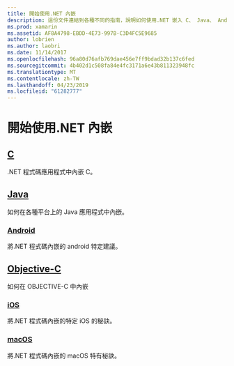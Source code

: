 ```yaml
---
title: 開始使用.NET 內嵌
description: 這份文件連結到各種不同的指南，說明如何使用.NET 嵌入 C、 Java、 Android、 OBJECTIVE-C、 iOS 和 macOS 的專案。
ms.prod: xamarin
ms.assetid: AF8A4798-EBDD-4E73-997B-C3D4FC5E9685
author: lobrien
ms.author: laobri
ms.date: 11/14/2017
ms.openlocfilehash: 96a80d76afb769dae456e7ff9bdad32b137c6fed
ms.sourcegitcommit: 4b402d1c508fa84e4fc3171a6e43b811323948fc
ms.translationtype: MT
ms.contentlocale: zh-TW
ms.lasthandoff: 04/23/2019
ms.locfileid: "61282777"
---
```

# <a name="getting-started-with-net-embedding"></a>開始使用.NET 內嵌

## <a name="ccmd"></a>[C](c.md)

.NET 程式碼應用程式中內嵌 C。

## <a name="javajavaindexmd"></a>[Java](java/index.md)

如何在各種平台上的 Java 應用程式中內嵌。

### <a name="androidjavaandroidmd"></a>[Android](java/android.md)

將.NET 程式碼內嵌的 android 特定建議。

## <a name="objective-cobjective-cindexmd"></a>[Objective-C](objective-c/index.md)

如何在 OBJECTIVE-C 中內嵌

### <a name="iosobjective-ciosmd"></a>[iOS](objective-c/ios.md)

將.NET 程式碼內嵌的特定 iOS 的秘訣。

### <a name="macosobjective-cmacosmd"></a>[macOS](objective-c/macos.md)

將.NET 程式碼內嵌的 macOS 特有秘訣。
